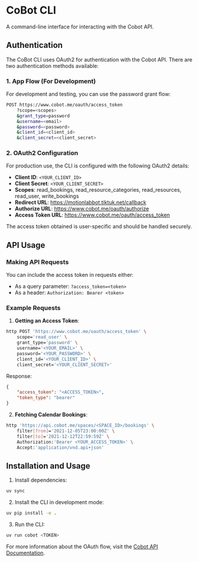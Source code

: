 # CoBot CLI

A command-line interface for interacting with the Cobot API.

## Authentication

The CoBot CLI uses OAuth2 for authentication with the Cobot API. There are two authentication methods available:

### 1. App Flow (For Development)

For development and testing, you can use the password grant flow:

```bash
POST https://www.cobot.me/oauth/access_token
    ?scope=<scopes>
    &grant_type=password
    &username=<email>
    &password=<password>
    &client_id=<client_id>
    &client_secret=<client_secret>
```

### 2. OAuth2 Configuration

For production use, the CLI is configured with the following OAuth2 details:

- **Client ID**: `<YOUR_CLIENT_ID>`
- **Client Secret**: `<YOUR_CLIENT_SECRET>`
- **Scopes**: read_bookings, read_resource_categories, read_resources, read_user, write_bookings
- **Redirect URL**: https://motionlabbot.tiktuk.net/callback
- **Authorize URL**: https://www.cobot.me/oauth/authorize
- **Access Token URL**: https://www.cobot.me/oauth/access_token

The access token obtained is user-specific and should be handled securely.

## API Usage

### Making API Requests

You can include the access token in requests either:
- As a query parameter: `?access_token=<token>`
- As a header: `Authorization: Bearer <token>`

### Example Requests

1. **Getting an Access Token**:
```bash
http POST 'https://www.cobot.me/oauth/access_token' \
    scope='read_user' \
    grant_type='password' \
    username='<YOUR_EMAIL>' \
    password='<YOUR_PASSWORD>' \
    client_id='<YOUR_CLIENT_ID>' \
    client_secret='<YOUR_CLIENT_SECRET>'
```

Response:
```json
{
    "access_token": "<ACCESS_TOKEN>",
    "token_type": "bearer"
}
```

2. **Fetching Calendar Bookings**:
```bash
http 'https://api.cobot.me/spaces/<SPACE_ID>/bookings' \
    filter[from]='2021-12-05T23:00:00Z' \
    filter[to]='2021-12-12T22:59:59Z' \
    Authorization:'Bearer <YOUR_ACCESS_TOKEN>' \
    Accept:'application/vnd.api+json'
```

## Installation and Usage

1. Install dependencies:
```bash
uv sync
```

2. Install the CLI in development mode:
```bash
uv pip install -e .
```

3. Run the CLI:
```bash
uv run cobot <TOKEN>
```

For more information about the OAuth flow, visit the [Cobot API Documentation](https://www.cobot.me/api-docs/oauth-flow).
